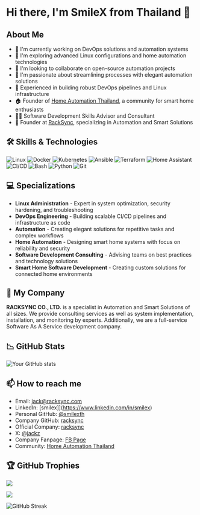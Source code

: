 # Hi there, I'm SmileX from Thailand 👋

## About Me
- 🔭 I'm currently working on DevOps solutions and automation systems
- 🌱 I'm exploring advanced Linux configurations and home automation technologies
- 👯 I'm looking to collaborate on open-source automation projects
- 🤔 I'm passionate about streamlining processes with elegant automation solutions
- 💼 Experienced in building robust DevOps pipelines and Linux infrastructure
- 🏠 Founder of [Home Automation Thailand](https://www.facebook.com/groups/hathailand), a community for smart home enthusiasts
- 👨‍💻 Software Development Skills Advisor and Consultant
- 🏢 Founder at [RackSync](https://github.com/racksync), specializing in Automation and Smart Solutions

## 🛠️ Skills & Technologies
![Linux](https://img.shields.io/badge/-Linux-FCC624?style=flat-square&logo=linux&logoColor=black)
![Docker](https://img.shields.io/badge/-Docker-2496ED?style=flat-square&logo=docker&logoColor=white)
![Kubernetes](https://img.shields.io/badge/-Kubernetes-326CE5?style=flat-square&logo=kubernetes&logoColor=white)
![Ansible](https://img.shields.io/badge/-Ansible-EE0000?style=flat-square&logo=ansible&logoColor=white)
![Terraform](https://img.shields.io/badge/-Terraform-7B42BC?style=flat-square&logo=terraform&logoColor=white)
![Home Assistant](https://img.shields.io/badge/-Home_Assistant-41BDF5?style=flat-square&logo=home-assistant&logoColor=white)
![CI/CD](https://img.shields.io/badge/-CI/CD-2088FF?style=flat-square&logo=github-actions&logoColor=white)
![Bash](https://img.shields.io/badge/-Bash-4EAA25?style=flat-square&logo=gnu-bash&logoColor=white)
![Python](https://img.shields.io/badge/-Python-3776AB?style=flat-square&logo=python&logoColor=white)
![Git](https://img.shields.io/badge/-Git-F05032?style=flat-square&logo=git&logoColor=white)

## 💻 Specializations
- **Linux Administration** - Expert in system optimization, security hardening, and troubleshooting
- **DevOps Engineering** - Building scalable CI/CD pipelines and infrastructure as code
- **Automation** - Creating elegant solutions for repetitive tasks and complex workflows
- **Home Automation** - Designing smart home systems with focus on reliability and security
- **Software Development Consulting** - Advising teams on best practices and technology solutions
- **Smart Home Software Development** - Creating custom solutions for connected home environments


## 🏯 My Company
**RACKSYNC CO., LTD.** is a specialist in Automation and Smart Solutions of all sizes. We provide consulting services as well as system implementation, installation, and monitoring by experts. Additionally, we are a full-service Software As A Service development company.


## 📉 GitHub Stats
![Your GitHub stats](https://github-readme-stats.vercel.app/api?username=smilexth&show_icons=true&theme=radical)

## 📫 How to reach me
- Email: [jack@racksync.com](mailto:jack@racksync.com)
- LinkedIn: [smilex]](https://www.linkedin.com/in/smilex)
- Personal GitHub: [@smilexth](https://github.com/smilexth)
- Company GitHub: [racksync](https://github.com/racksync)
- Official Company: [racksync](https://racksync.com)
- X: [@jackz](https://x.com/jackz)
- Company Fanpage: [FB Page](https://www.facebook.com/racksync)
- Community: [Home Automation Thailand](https://www.facebook.com/groups/hathailand)

<!-- Add more contact information as needed -->

<!-- Optional: Add GitHub Trophies -->
## 🏆 GitHub Trophies
![](https://github-profile-trophy.vercel.app/?username=smilexth&theme=radical&no-frame=true&no-bg=false&margin-w=4)

<!-- Optional: Add most used languages card -->
![](https://github-readme-stats.vercel.app/api/top-langs/?username=smilexth&layout=compact&theme=radical)

<!-- Optional: Add GitHub Streak Stats -->
![GitHub Streak](https://github-readme-streak-stats.herokuapp.com/?user=smilexth&theme=radical)
